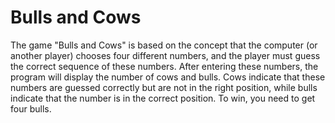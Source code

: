 # Bulls and Cows
The game "Bulls and Cows" is based on the concept that the computer (or another player) chooses four different numbers, and the player must guess the correct sequence of these numbers. After entering these numbers, the program will display the number of cows and bulls. Cows indicate that these numbers are guessed correctly but are not in the right position, while bulls indicate that the number is in the correct position. To win, you need to get four bulls.
